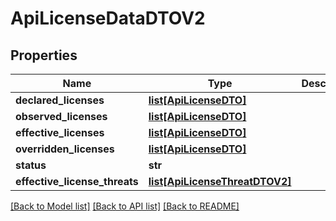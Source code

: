 # ApiLicenseDataDTOV2

## Properties

| Name                          | Type                                                        | Description | Notes      |
| ----------------------------- | ----------------------------------------------------------- | ----------- | ---------- |
| **declared_licenses**         | [**list[ApiLicenseDTO]**](ApiLicenseDTO.md)                 |             | [optional] |
| **observed_licenses**         | [**list[ApiLicenseDTO]**](ApiLicenseDTO.md)                 |             | [optional] |
| **effective_licenses**        | [**list[ApiLicenseDTO]**](ApiLicenseDTO.md)                 |             | [optional] |
| **overridden_licenses**       | [**list[ApiLicenseDTO]**](ApiLicenseDTO.md)                 |             | [optional] |
| **status**                    | **str**                                                     |             | [optional] |
| **effective_license_threats** | [**list[ApiLicenseThreatDTOV2]**](ApiLicenseThreatDTOV2.md) |             | [optional] |

[[Back to Model list]](../README.md#documentation-for-models) [[Back to API list]](../README.md#documentation-for-api-endpoints) [[Back to README]](../README.md)
